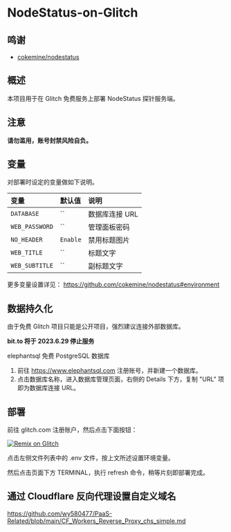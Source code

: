 # NodeStatus-on-Glitch

## 鸣谢

- [cokemine/nodestatus](https://github.com/cokemine/nodestatus)

## 概述

本项目用于在 Glitch 免费服务上部署 NodeStatus 探针服务端。

## 注意

 **请勿滥用，账号封禁风险自负。**
 
## 变量

对部署时设定的变量做如下说明。

| 变量 | 默认值 | 说明 |
| :--- | :--- | :--- |
| `DATABASE` | `` | 数据库连接 URL |
| `WEB_PASSWORD` | `` | 管理面板密码 |
| `NO_HEADER` | `Enable` | 禁用标题图片 |
| `WEB_TITLE` | `` | 标题文字 |
| `WEB_SUBTITLE` | `` | 副标题文字 |

更多变量设置详见： https://github.com/cokemine/nodestatus#environment

## 数据持久化

由于免费 Glitch 项目只能是公开项目，强烈建议连接外部数据库。

**bit.to 将于 2023.6.29 停止服务**

elephantsql 免费 PostgreSQL 数据库

1. 前往 https://www.elephantsql.com 注册账号，并新建一个数据库。
2. 点击数据库名称，进入数据库管理页面，右侧的 Details 下方，复制 "URL" 项即为数据库连接 URL。


## 部署

前往 glitch.com 注册账户，然后点击下面按钮：

[![Remix on Glitch](https://cdn.glitch.com/2703baf2-b643-4da7-ab91-7ee2a2d00b5b%2Fremix-button.svg)](https://glitch.com/edit/#!/import/github/wy580477/NodeStatus-on-Glitch)

点击左侧文件列表中的 .env 文件，按上文所述设置环境变量。

然后点击页面下方 TERMINAL，执行 refresh 命令，稍等片刻即部署完成。

## 通过 Cloudflare 反向代理设置自定义域名

https://github.com/wy580477/PaaS-Related/blob/main/CF_Workers_Reverse_Proxy_chs_simple.md
